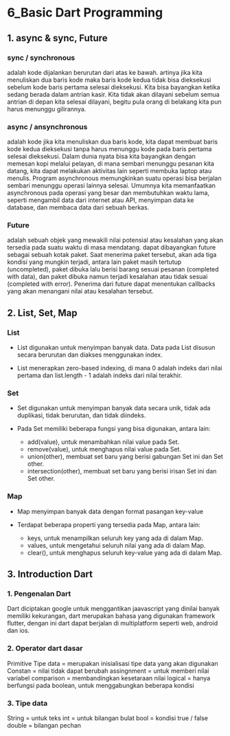 # 6_Basic Dart Programming

## 1. async & sync, Future

### sync / synchronous

adalah kode dijalankan berurutan dari atas ke bawah. artinya jika kita menuliskan dua baris kode maka baris kode kedua
tidak bisa dieksekusi sebelum kode baris pertama selesai dieksekusi. Kita bisa bayangkan ketika sedang berada dalam
antrian kasir. Kita tidak akan dilayani sebelum semua antrian di depan kita selesai dilayani, begitu pula orang di
belakang kita pun harus menunggu gilirannya.

### async / ansynchronous

adalah kode jika kita menuliskan dua baris kode, kita dapat membuat baris kode kedua dieksekusi tanpa harus menunggu
kode pada baris pertama selesai dieksekusi. Dalam dunia nyata bisa kita bayangkan dengan memesan kopi melalui pelayan,
di mana sembari menunggu pesanan kita datang, kita dapat melakukan aktivitas lain seperti membuka laptop atau menulis.
Program asynchronous memungkinkan suatu operasi bisa berjalan sembari menunggu operasi lainnya selesai. Umumnya kita
memanfaatkan asynchronous pada operasi yang besar dan membutuhkan waktu lama, seperti mengambil data dari internet atau
API, menyimpan data ke database, dan membaca data dari sebuah berkas.

### Future

adalah sebuah objek yang mewakili nilai potensial atau kesalahan yang akan tersedia pada suatu waktu di masa mendatang.
dapat dibayangkan future sebagai sebuah kotak paket. Saat menerima paket tersebut, akan ada tiga kondisi yang mungkin
terjadi, antara lain paket masih tertutup (uncompleted), paket dibuka lalu berisi barang sesuai pesanan (completed with
data), dan paket dibuka namun terjadi kesalahan atau tidak sesuai (completed with error). Penerima dari future dapat
menentukan callbacks yang akan menangani nilai atau kesalahan tersebut.

## 2. List, Set, Map

### List
- List digunakan untuk menyimpan banyak data. Data pada List disusun secara berurutan dan diakses menggunakan index. 
  
- List menerapkan zero-based indexing, di mana 0 adalah indeks dari nilai pertama dan list.length - 1 adalah indeks
  dari nilai terakhir.

### Set
- Set digunakan untuk menyimpan banyak data secara unik, tidak ada duplikasi, tidak berurutan, dan tidak diindeks.

- Pada Set memiliki beberapa fungsi yang bisa digunakan, antara lain:
  - add(value), untuk menambahkan nilai value pada Set.
  - remove(value), untuk menghapus nilai value pada Set.
  - union(other), membuat set baru yang berisi gabungan Set ini dan Set other. 
  - intersection(other), membuat set baru yang berisi irisan Set ini dan Set other.

### Map
- Map menyimpan banyak data dengan format pasangan key-value
  
- Terdapat beberapa properti yang tersedia pada Map, antara lain:
  - keys, untuk menampilkan seluruh key yang ada di dalam Map.
  - values, untuk mengetahui seluruh nilai yang ada di dalam Map.
  - clear(), untuk menghapus seluruh key-value yang ada di dalam Map.

## 3. Introduction Dart

### 1. Pengenalan Dart

Dart diciptakan google untuk menggantikan jaavascript yang dinilai banyak memiliki kekurangan,
dart merupakan bahasa yang digunakan framework flutter, dengan ini dart dapat berjalan di multiplatform
seperti web, android dan ios.

### 2. Operator dart dasar

Primitive Tipe data = merupakan inisialisasi tipe data yang akan digunakan
Constan = nilai tidak dapat berubah
assingnment = untuk memberi nilai variabel
comparison = membandingkan kesetaraan nilai
logical = hanya berfungsi pada boolean, untuk menggabungkan beberapa kondisi

### 3. Tipe data

String = untuk teks
int = untuk bilangan bulat
bool = kondisi true / false
double = bilangan pechan